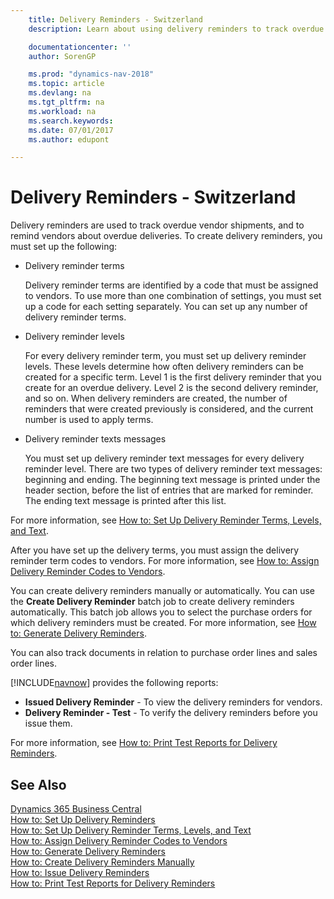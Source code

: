 ```yaml
---
    title: Delivery Reminders - Switzerland
    description: Learn about using delivery reminders to track overdue vendor shipments, and to remind vendors about overdue deliveries. 

    documentationcenter: ''
    author: SorenGP

    ms.prod: "dynamics-nav-2018"
    ms.topic: article
    ms.devlang: na
    ms.tgt_pltfrm: na
    ms.workload: na
    ms.search.keywords:
    ms.date: 07/01/2017
    ms.author: edupont

---
```

# Delivery Reminders - Switzerland
Delivery reminders are used to track overdue vendor shipments, and to remind vendors about overdue deliveries. To create delivery reminders, you must set up the following:  

- Delivery reminder terms  

    Delivery reminder terms are identified by a code that must be assigned to vendors. To use more than one combination of settings, you must set up a code for each setting separately. You can set up any number of delivery reminder terms.  

- Delivery reminder levels  

    For every delivery reminder term, you must set up delivery reminder levels. These levels determine how often delivery reminders can be created for a specific term. Level 1 is the first delivery reminder that you create for an overdue delivery. Level 2 is the second delivery reminder, and so on. When delivery reminders are created, the number of reminders that were created previously is considered, and the current number is used to apply terms.  

- Delivery reminder texts messages  

    You must set up delivery reminder text messages for every delivery reminder level. There are two types of delivery reminder text messages: beginning and ending. The beginning text message is printed under the header section, before the list of entries that are marked for reminder. The ending text message is printed after this list.  

For more information, see [How to: Set Up Delivery Reminder Terms, Levels, and Text](how-to-set-up-delivery-reminder-terms-levels-and-text.md).  

After you have set up the delivery terms, you must assign the delivery reminder term codes to vendors. For more information, see [How to: Assign Delivery Reminder Codes to Vendors](how-to-assign-delivery-reminder-codes-to-vendors.md).  

You can create delivery reminders manually or automatically. You can use the **Create Delivery Reminder** batch job to create delivery reminders automatically. This batch job allows you to select the purchase orders for which delivery reminders must be created. For more information, see [How to: Generate Delivery Reminders](how-to-issue-delivery-reminders.md).  

You can also track documents in relation to purchase order lines and sales order lines.  

[!INCLUDE[navnow](../../includes/navnow_md.md)] provides the following reports:  

- **Issued Delivery Reminder** - To view the delivery reminders for vendors.  
- **Delivery Reminder - Test** - To verify the delivery reminders before you issue them.  

For more information, see [How to: Print Test Reports for Delivery Reminders](how-to-print-test-reports-for-delivery-reminders.md).  

## See Also
[Dynamics 365 Business Central](/dynamics365/business-central/)  
[How to: Set Up Delivery Reminders](how-to-set-up-delivery-reminders.md)   
 [How to: Set Up Delivery Reminder Terms, Levels, and Text](how-to-set-up-delivery-reminder-terms-levels-and-text.md)   
 [How to: Assign Delivery Reminder Codes to Vendors](how-to-assign-delivery-reminder-codes-to-vendors.md)   
 [How to: Generate Delivery Reminders](how-to-generate-delivery-reminders.md)   
 [How to: Create Delivery Reminders Manually](how-to-create-delivery-reminders-manually.md)   
 [How to: Issue Delivery Reminders](how-to-issue-delivery-reminders.md)   
 [How to: Print Test Reports for Delivery Reminders](how-to-print-test-reports-for-delivery-reminders.md)

